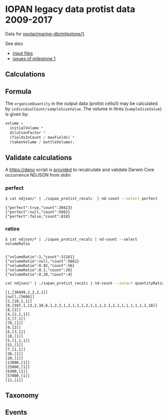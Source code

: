 # IOPAN legacy data protist data 2009-2017

Data for [npolar/marine-db/milestone/1](https://github.com/npolar/marine-db/milestone/1).

See also

- [input files](https://github.com/npolar/marine-db/issues/56)
- [issues of milestone 1](https://github.com/npolar/marine-db/issues?q=is%3Aissue+milestone%3A%22Original+IOPAN+protist+data+2009-2017+converted+to+Darwin+Core%22)

## Calculations

## Formula

The `organismQuantity` in the output data (protist cells/l) may be calculated by `individualCount/sampleSizeValue`. The volume in litres (`sampleSizeValue`) is given by:

```js
volume =
  initialVolume *
  dilutionFactor *
  (fieldsInCount / maxFields) *
  (takenVolume / bottleVolume);
```

## Validate calculations

A [https://deno](deno.land) script is [provided](./iopan_protist_recalc) to recalculate and validate Darwin Core occurrence NDJSON from stdin

### perfect

```sh
$ cat ndjson/* | ./iopan_protist_recalc  | nd-count --select perfect
```

```ndjson
{"perfect":true,"count":30423}
{"perfect":null,"count":5662}
{"perfect":false,"count":818}
```

### ratios

```
$ cat ndjson/* | ./iopan_protist_recalc | nd-count --select volumeRatio
```

```ndjson

{"volumeRatio":1,"count":31161}
{"volumeRatio":null,"count":5662}
{"volumeRatio":0.92,"count":56}
{"volumeRatio":0.1,"count":20}
{"volumeRatio":0.28,"count":4}

```

```sh
cat ndjson/* | ./iopan_protist_recalc | nd-count --select quantityRatio | nd-group 'parseInt(values(d)[0])' | nd-map '[d[0], d[1].map(({count})=>count)]'
```

```ndjson
[1,[30499,2,2,2,1]]
[null,[5666]]
[2,[18,1,1]]
[0,[597,1,13,2,10,6,1,2,2,1,2,1,1,1,2,1,1,1,2,1,2,1,1,1,1,1,1,1,18]]
[8,[2]]
[4,[2,2,1]]
[3,[7,1]]
[79,[1]]
[9,[2]]
[6,[3,1]]
[18,[1]]
[5,[1,1,1]]
[51,[1]]
[7,[1,1]]
[36,[1]]
[20,[1]]
[13000,[1]]
[25000,[1]]
[6300,[1]]
[57000,[1]]
[11,[1]]
```

## Taxonomy

## Events
